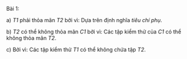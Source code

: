 Bài 1:

a) *T1* phải thỏa mãn *T2* bởi vì: Dựa trên định nghĩa *tiêu chí phụ*.

b) *T2* có thể không thỏa mãn *C1* bởi vì: Các tập kiểm thử của *C1* có thể không thỏa mãn *T2*.

c) Bởi vì: Các tập kiểm thử *T1* có thể không chứa tập *T2*.